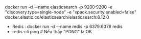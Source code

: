 docker run -d --name elasticsearch -p 9200:9200 -e "discovery.type=single-node" -e "xpack.security.enabled=false" docker.elastic.co/elasticsearch/elasticsearch:8.12.0


- Redis : docker run -d --name redis -p 6379:6379 redis
- redis-cli ping  # Nếu thấy "PONG" là OK


